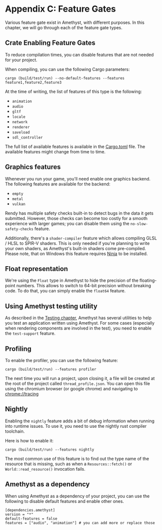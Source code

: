 # Appendix C: Feature Gates

Various feature gate exist in Amethyst, with different purposes.
In this chapter, we will go through each of the feature gate types.

## Crate Enabling Feature Gates

To reduce compilation times, you can disable features that are not needed for your project.

When compiling, you can use the following Cargo parameters:

```ignore
cargo (build/test/run) --no-default-features --features feature1,feature2,feature3
```

At the time of writing, the list of features of this type is the following:

* `animation`
* `audio`
* `gltf`
* `locale`
* `network`
* `renderer`
* `saveload`
* `sdl_controller`

The full list of available features is available in the [Cargo.toml](https://github.com/amethyst/amethyst/blob/master/Cargo.toml) file.
The available features might change from time to time.

## Graphics features

Whenever you run your game, you'll need enable one graphics backend. The following features are
available for the backend:

* `empty`
* `metal`
* `vulkan`

Rendy has multiple safety checks built-in to detect bugs in the data it gets submitted. However,
those checks can become too costly for a smooth experience with larger games; you can disable
them using the `no-slow-safety-checks` feature.

Additionally, there's a `shader-compiler` feature which allows compiling GLSL / HLSL to SPIR-V
shaders. This is only needed if you're planning to write your own shaders, as Amethyst's built-in 
shaders come pre-compiled. Please note, that on Windows this feature requires [Ninja] to be 
installed.

[Ninja]: https://ninja-build.org/

## Float representation

We're using the `Float` type in Amethyst to hide the precision of the floating-point numbers.
This allows to switch to 64-bit precision without breaking code. To do that, you can simply enable
the `float64` feature.

## Using Amethyst testing utility

As described in the [Testing chapter](./testing.html), Amethyst has several utilities to help you
test an application written using Amethyst. For some cases (especially when rendering components 
are involved in the test), you need to enable the `test-support` feature.

## Profiling

To enable the profiler, you can use the following feature:

```ignore
cargo (build/test/run) --features profiler
```

The next time you will run a project, upon closing it, a file will be created at the root of the project called `thread_profile.json`.
You can open this file using the chromium browser (or google chrome) and navigating to [chrome://tracing](chrome://tracing)

## Nightly

Enabling the `nightly` feature adds a bit of debug information when running into runtime issues. To
use it, you need to use the nightly rust compiler toolchain.

Here is how to enable it:

```ignore
cargo (build/test/run) --features nightly
```

The most common use of this feature is to find out the type name of the resource that is missing, such as when a `Resources::fetch()` or `World::read_resource()` invocation fails.

## Amethyst as a dependency

When using Amethyst as a dependency of your project, you can use the following to disable default features and enable other ones.

```ignore
[dependencies.amethyst]
version = "*"
default-features = false 
features = ["audio", "animation"] # you can add more or replace those
```
